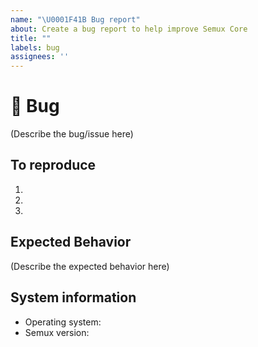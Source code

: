 ```yaml
---
name: "\U0001F41B Bug report"
about: Create a bug report to help improve Semux Core
title: ""
labels: bug
assignees: ''
---
```


# 🐛 Bug

(Describe the bug/issue here)


## To reproduce

1.
2.
3.


## Expected Behavior

(Describe the expected behavior here)


## System information

- Operating system: 
- Semux version: 
